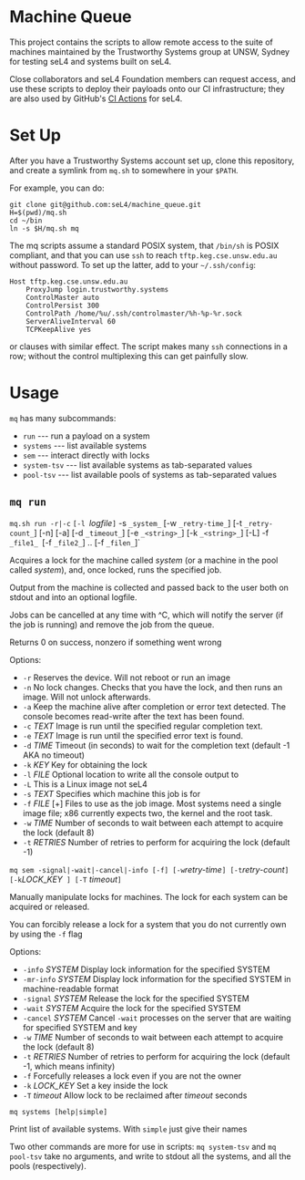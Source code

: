 <!--
     Copyright 2023 UNSW, Sydney

     SPDX-License-Identifier: GPL-2.0-only
-->

Machine Queue
===============

This project contains the scripts to allow remote access to the suite
of machines maintained by the Trustworthy Systems group at UNSW,
Sydney for testing seL4 and systems built on seL4.

Close collaborators and seL4 Foundation members can request access,
and use these scripts to deploy their payloads onto our CI
infrastructure; they are also used by GitHub's
[CI Actions](https://github.com/seL4/ci-actions) for seL4.


Set Up
========

After you have a Trustworthy Systems account set up, clone this
repository, and create a symlink from `mq.sh` to somewhere in your
`$PATH`.

For example, you can do:
  ```
  git clone git@github.com:seL4/machine_queue.git
  H=$(pwd)/mq.sh
  cd ~/bin
  ln -s $H/mq.sh mq
  ```

The mq scripts assume a standard POSIX system, that `/bin/sh` is
POSIX compliant, and that you can use `ssh` to reach
`tftp.keg.cse.unsw.edu.au` without password.  To set up the latter,
add to your `~/.ssh/config`:
 ```
 Host tftp.keg.cse.unsw.edu.au
     ProxyJump login.trustworthy.systems
	 ControlMaster auto
     ControlPersist 300
     ControlPath /home/%u/.ssh/controlmaster/%h-%p-%r.sock
     ServerAliveInterval 60
     TCPKeepAlive yes
 ```
or clauses with similar effect.  The script makes many `ssh`
connections in a row; without the control multiplexing this can get
painfully slow.


Usage
======

`mq` has many subcommands:
 * `run` --- run a payload on a system
 * `systems` --- list available systems
 * `sem` --- interact directly with locks
 * `system-tsv` --- list available systems as tab-separated values
 * `pool-tsv` --- list available pools of systems as tab-separated
   values
   
`mq run`
--------
`mq.sh run -r|-c` _<string>_ `[-l `_logfile_`]` -s `_system_` [-w `_retry-time_`] [-t `_retry-count_`] [-n] [-a] [-d `_timeout_`] [-e `_<string>_`] [-k `_<string>_`] [-L] -f `_file1_ `[-f `_file2_`] .. [-f `_filen_`]`

   Acquires a lock for the machine called _system_ (or a machine in
   the pool called _system_), and, once locked, runs the specified job.

   Output from the machine is collected and passed back to the
   user both on stdout and into an optional logfile.

   Jobs can be cancelled at any time with ^C, which will notify the server
   (if the job is running) and remove the job from the queue.

   Returns 0 on success, nonzero if something went wrong

Options:

- `-r`          Reserves the device. Will not reboot or run an image
- `-n`          No lock changes. Checks that you have the lock, and then runs an image. Will not unlock afterwards.
- `-a`          Keep the machine alive after completion or error text
 detected. The console becomes read-write after the text has been found.
- `-c` _TEXT_     Image is run until the specified regular completion
 text.
- `-e` _TEXT_     Image is run until the specified error text is found.
- `-d` _TIME_     Timeout (in seconds) to wait for the completion text (default -1 AKA no timeout)
- `-k` _KEY_      Key for obtaining the lock
- `-l` _FILE_     Optional location to write all the console output to
- `-L`          This is a Linux image not seL4
- `-s` _TEXT_     Specifies which machine this job is for
- `-f` _FILE_ [+] Files to use as the job image.  Most systems need a
    single image file; x86 currently expects two, the kernel and the root task.
- `-w` _TIME_     Number of seconds to wait between each attempt to acquire the lock (default 8)
- `-t` _RETRIES_  Number of retries to perform for acquiring the lock (default -1)


`mq sem -signal|-wait|-cancel|-info `_<system>_` [-f] [-w `_retry-time_` ] [-t `_retry-count_` ] [-k `_LOCK_\__KEY_` ] [-T` _timeout_`]`

   Manually manipulate locks for machines. The lock for each system
   can be acquired or released.

   You can forcibly release a lock for a system that you do not
   currently own by using the `-f` flag

 Options:

- `-info` _SYSTEM_     Display lock information for the specified SYSTEM
- `-mr-info` _SYSTEM_  Display lock information for the specified SYSTEM in machine-readable format
- `-signal` _SYSTEM_   Release the lock for the specified SYSTEM
- `-wait` _SYSTEM_     Acquire the lock for the specified SYSTEM
- `-cancel` _SYSTEM_   Cancel `-wait` processes on the server that are waiting for specified SYSTEM and key
- `-w` _TIME_          Number of seconds to wait between each attempt to acquire the lock (default 8)
- `-t` _RETRIES_       Number of retries to perform for acquiring the
 lock (default -1, which means infinity)
- `-f`               Forcefully releases a lock even if you are not the owner
- `-k` _LOCK\_KEY_      Set a key inside the lock
- `-T` _timeout_       Allow lock to be reclaimed after _timeout_ seconds

`mq systems [help|simple]`

Print list of available systems.  With `simple` just give their names

Two other commands are more for use in scripts:
`mq system-tsv` and `mq pool-tsv` take no arguments, and write to stdout
all the systems, and all the pools (respectively).

